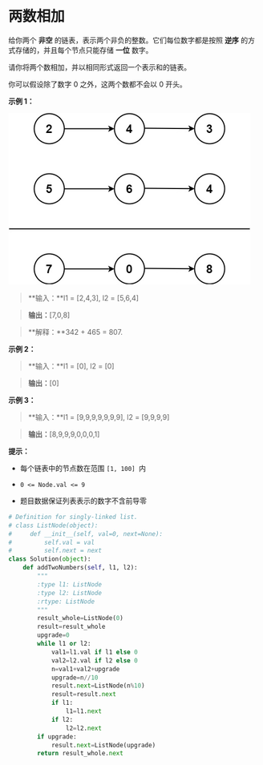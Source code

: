 # 两数相加

给你两个 **非空** 的链表，表示两个非负的整数。它们每位数字都是按照 **逆序** 的方式存储的，并且每个节点只能存储 **一位** 数字。

请你将两个数相加，并以相同形式返回一个表示和的链表。

你可以假设除了数字 0 之外，这两个数都不会以 0 开头。

 

**示例 1：**

![jupyter](images/2_1.jpg)

>**输入：**l1 = [2,4,3], l2 = [5,6,4]

>**输出：**[7,0,8]

>**解释：**342 + 465 = 807.

**示例 2：**

>**输入：**l1 = [0], l2 = [0]

>**输出：**[0]

**示例 3：**

>**输入：**l1 = [9,9,9,9,9,9,9], l2 = [9,9,9,9]

>**输出：**[8,9,9,9,0,0,0,1]

 

**提示：**

- 每个链表中的节点数在范围 `[1, 100] `内

- `0 <= Node.val <= 9`

- 题目数据保证列表表示的数字不含前导零


```python
# Definition for singly-linked list.
# class ListNode(object):
#     def __init__(self, val=0, next=None):
#         self.val = val
#         self.next = next
class Solution(object):
    def addTwoNumbers(self, l1, l2):
        """
        :type l1: ListNode
        :type l2: ListNode
        :rtype: ListNode
        """
        result_whole=ListNode(0)
        result=result_whole
        upgrade=0
        while l1 or l2:
            val1=l1.val if l1 else 0
            val2=l2.val if l2 else 0
            n=val1+val2+upgrade
            upgrade=n//10
            result.next=ListNode(n%10)
            result=result.next
            if l1:
                l1=l1.next
            if l2:
                l2=l2.next
        if upgrade:
            result.next=ListNode(upgrade)
        return result_whole.next

        
```
